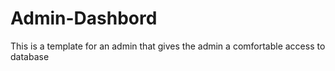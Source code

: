 # Admin-Dashbord
This is a template for an admin that gives the admin a comfortable access to database
